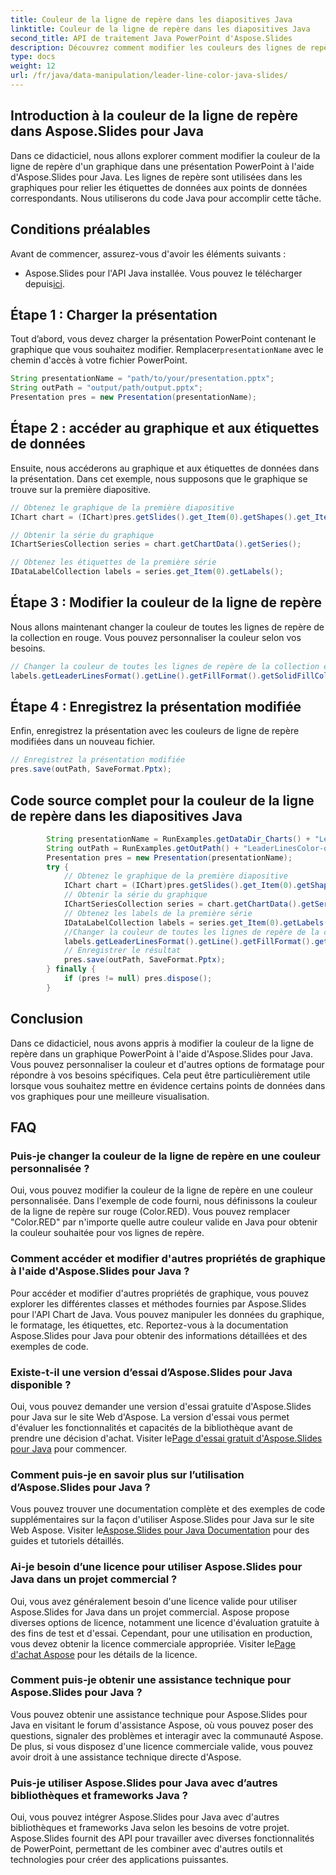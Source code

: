 ```yaml
---
title: Couleur de la ligne de repère dans les diapositives Java
linktitle: Couleur de la ligne de repère dans les diapositives Java
second_title: API de traitement Java PowerPoint d'Aspose.Slides
description: Découvrez comment modifier les couleurs des lignes de repère dans les graphiques PowerPoint à l'aide d'Aspose.Slides pour Java. Guide étape par étape avec des exemples de code source.
type: docs
weight: 12
url: /fr/java/data-manipulation/leader-line-color-java-slides/
---
```


## Introduction à la couleur de la ligne de repère dans Aspose.Slides pour Java

Dans ce didacticiel, nous allons explorer comment modifier la couleur de la ligne de repère d'un graphique dans une présentation PowerPoint à l'aide d'Aspose.Slides pour Java. Les lignes de repère sont utilisées dans les graphiques pour relier les étiquettes de données aux points de données correspondants. Nous utiliserons du code Java pour accomplir cette tâche.

## Conditions préalables

Avant de commencer, assurez-vous d'avoir les éléments suivants :

-  Aspose.Slides pour l'API Java installée. Vous pouvez le télécharger depuis[ici](https://releases.aspose.com/slides/java/).

## Étape 1 : Charger la présentation

Tout d’abord, vous devez charger la présentation PowerPoint contenant le graphique que vous souhaitez modifier. Remplacer`presentationName` avec le chemin d'accès à votre fichier PowerPoint.

```java
String presentationName = "path/to/your/presentation.pptx";
String outPath = "output/path/output.pptx";
Presentation pres = new Presentation(presentationName);
```

## Étape 2 : accéder au graphique et aux étiquettes de données

Ensuite, nous accéderons au graphique et aux étiquettes de données dans la présentation. Dans cet exemple, nous supposons que le graphique se trouve sur la première diapositive.

```java
// Obtenez le graphique de la première diapositive
IChart chart = (IChart)pres.getSlides().get_Item(0).getShapes().get_Item(0);

// Obtenir la série du graphique
IChartSeriesCollection series = chart.getChartData().getSeries();

// Obtenez les étiquettes de la première série
IDataLabelCollection labels = series.get_Item(0).getLabels();
```

## Étape 3 : Modifier la couleur de la ligne de repère

Nous allons maintenant changer la couleur de toutes les lignes de repère de la collection en rouge. Vous pouvez personnaliser la couleur selon vos besoins.

```java
// Changer la couleur de toutes les lignes de repère de la collection en rouge
labels.getLeaderLinesFormat().getLine().getFillFormat().getSolidFillColor().setColor(Color.RED);
```

## Étape 4 : Enregistrez la présentation modifiée

Enfin, enregistrez la présentation avec les couleurs de ligne de repère modifiées dans un nouveau fichier.

```java
// Enregistrez la présentation modifiée
pres.save(outPath, SaveFormat.Pptx);
```

## Code source complet pour la couleur de la ligne de repère dans les diapositives Java

```java
        String presentationName = RunExamples.getDataDir_Charts() + "LeaderLinesColor.pptx";
        String outPath = RunExamples.getOutPath() + "LeaderLinesColor-out.pptx";
        Presentation pres = new Presentation(presentationName);
        try {
            // Obtenez le graphique de la première diapositive
            IChart chart = (IChart)pres.getSlides().get_Item(0).getShapes().get_Item(0);
            // Obtenir la série du graphique
            IChartSeriesCollection series = chart.getChartData().getSeries();
            // Obtenez les labels de la première série
            IDataLabelCollection labels = series.get_Item(0).getLabels();
            //Changer la couleur de toutes les lignes de repère de la collection
            labels.getLeaderLinesFormat().getLine().getFillFormat().getSolidFillColor().setColor(Color.RED);
            // Enregistrer le résultat
            pres.save(outPath, SaveFormat.Pptx);
        } finally {
            if (pres != null) pres.dispose();
        }
```

## Conclusion

Dans ce didacticiel, nous avons appris à modifier la couleur de la ligne de repère dans un graphique PowerPoint à l'aide d'Aspose.Slides pour Java. Vous pouvez personnaliser la couleur et d'autres options de formatage pour répondre à vos besoins spécifiques. Cela peut être particulièrement utile lorsque vous souhaitez mettre en évidence certains points de données dans vos graphiques pour une meilleure visualisation.

## FAQ

### Puis-je changer la couleur de la ligne de repère en une couleur personnalisée ?

Oui, vous pouvez modifier la couleur de la ligne de repère en une couleur personnalisée. Dans l'exemple de code fourni, nous définissons la couleur de la ligne de repère sur rouge (Color.RED). Vous pouvez remplacer "Color.RED" par n'importe quelle autre couleur valide en Java pour obtenir la couleur souhaitée pour vos lignes de repère.

### Comment accéder et modifier d'autres propriétés de graphique à l'aide d'Aspose.Slides pour Java ?

Pour accéder et modifier d'autres propriétés de graphique, vous pouvez explorer les différentes classes et méthodes fournies par Aspose.Slides pour l'API Chart de Java. Vous pouvez manipuler les données du graphique, le formatage, les étiquettes, etc. Reportez-vous à la documentation Aspose.Slides pour Java pour obtenir des informations détaillées et des exemples de code.

### Existe-t-il une version d’essai d’Aspose.Slides pour Java disponible ?

 Oui, vous pouvez demander une version d'essai gratuite d'Aspose.Slides pour Java sur le site Web d'Aspose. La version d'essai vous permet d'évaluer les fonctionnalités et capacités de la bibliothèque avant de prendre une décision d'achat. Visiter le[Page d'essai gratuit d'Aspose.Slides pour Java](https://products.aspose.com/slides/java) pour commencer.

### Comment puis-je en savoir plus sur l’utilisation d’Aspose.Slides pour Java ?

 Vous pouvez trouver une documentation complète et des exemples de code supplémentaires sur la façon d'utiliser Aspose.Slides pour Java sur le site Web Aspose. Visiter le[Aspose.Slides pour Java Documentation](https://docs.aspose.com/slides/java/) pour des guides et tutoriels détaillés.

### Ai-je besoin d’une licence pour utiliser Aspose.Slides pour Java dans un projet commercial ?

Oui, vous avez généralement besoin d'une licence valide pour utiliser Aspose.Slides for Java dans un projet commercial. Aspose propose diverses options de licence, notamment une licence d'évaluation gratuite à des fins de test et d'essai. Cependant, pour une utilisation en production, vous devez obtenir la licence commerciale appropriée. Visiter le[Page d'achat Aspose](https://purchase.aspose.com/) pour les détails de la licence.

### Comment puis-je obtenir une assistance technique pour Aspose.Slides pour Java ?

Vous pouvez obtenir une assistance technique pour Aspose.Slides pour Java en visitant le forum d'assistance Aspose, où vous pouvez poser des questions, signaler des problèmes et interagir avec la communauté Aspose. De plus, si vous disposez d'une licence commerciale valide, vous pouvez avoir droit à une assistance technique directe d'Aspose.

### Puis-je utiliser Aspose.Slides pour Java avec d’autres bibliothèques et frameworks Java ?

Oui, vous pouvez intégrer Aspose.Slides pour Java avec d'autres bibliothèques et frameworks Java selon les besoins de votre projet. Aspose.Slides fournit des API pour travailler avec diverses fonctionnalités de PowerPoint, permettant de les combiner avec d'autres outils et technologies pour créer des applications puissantes.